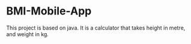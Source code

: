 # BMI-Mobile-App
This project is based on java. It is a calculator that takes height in metre, and weight in kg.
